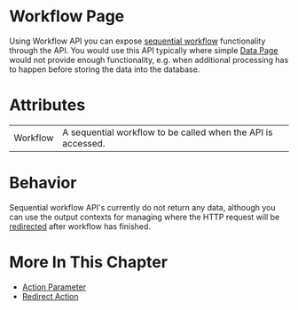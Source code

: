 # Workflow Page

Using Workflow API you can expose [sequential workflow](/t/Sequential-Workflows) functionality through the API. You would use this API typically where simple [Data Page](/t/Data-Page) would not provide enough functionality, e.g. when additional processing has to happen before storing the data into the database.

# Attributes

|          |                                                              |
|----------|--------------------------------------------------------------|
| Workflow | A sequential workflow to be called when the API is accessed. |

# Behavior

Sequential workflow API's currently do not return any data, although you can use the output contexts for managing where the HTTP request will be [redirected](/t/Redirect-Action) after workflow has finished.

# More In This Chapter

-   [Action Parameter](/t/Action-Parameter)
-   [Redirect Action](/t/Redirect-Action)
